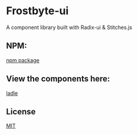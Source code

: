 # Frostbyte-ui

A component library built with Radix-ui & Stitches.js

## NPM:
[npm package](https://www.npmjs.com/package/frostbyte)

## View the components here:

[ladle](https://frostbyte-ui.vercel.app/)


## License

[MIT](https://choosealicense.com/licenses/mit/)
